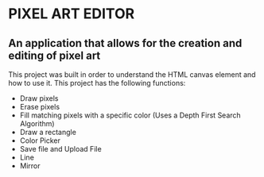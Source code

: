 # PIXEL ART EDITOR

## An application that allows for the creation and editing of pixel art

This project was built in order to understand the HTML canvas element and how to use it. This project has the following functions:
* Draw pixels
* Erase pixels
* Fill matching pixels with a specific color (Uses a Depth First Search Algorithm)
* Draw a rectangle
* Color Picker
* Save file and Upload File
* Line
* Mirror
